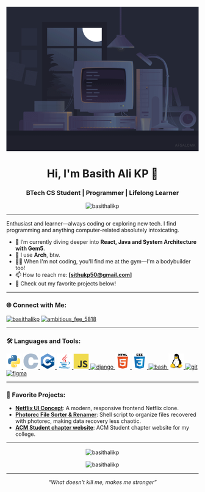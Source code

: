 
 ![Alt text](https://raw.githubusercontent.com/DamianSuess/DamianSuess/master/images/NightCoding.gif)

<h1 align="center">Hi, I'm Basith Ali KP 👋</h1>
<h3 align="center">BTech CS Student | Programmer | Lifelong Learner</h3>

<p align="center"> <img src="https://komarev.com/ghpvc/?username=basithalikp&label=Profile%20views&color=0e75b6&style=flat" alt="basithalikp" /> </p>

---

<p align="left">
  Enthusiast and learner—always coding or exploring new tech. I find programming and anything computer-related absolutely intoxicating.
</p>

- 🌱 I’m currently diving deeper into **React, Java and System Architecture with Gem5**.
- 🐧 I use **Arch**, btw.
- 🏋️‍♂️ When I'm not coding, you'll find me at the gym—I'm a bodybuilder too!
- 📫 How to reach me: **[sithukp50@gmail.com]**
- 🚀 Check out my favorite projects below!

---

<h3 align="left">🌐 Connect with Me:</h3>
<p align="left">
<a href="https://linkedin.com/in/basithalikp" target="blank"><img align="center" src="https://raw.githubusercontent.com/rahuldkjain/github-profile-readme-generator/master/src/images/icons/Social/linked-in-alt.svg" alt="basithalikp" height="30" width="40" /></a>
<a href="https://www.reddit.com/user/Ambitious_Fee_5818/" target="blank"><img align="center" src="https://raw.githubusercontent.com/rahuldkjain/github-profile-readme-generator/master/src/images/icons/Social/reddit.svg" alt="ambitious_fee_5818" height="30" width="40" /></a>
</p>

---

<h3 align="left">🛠️ Languages and Tools:</h3>
<p align="left">
    <a href="https://www.python.org" target="_blank" rel="noreferrer"> <img src="https://raw.githubusercontent.com/devicons/devicon/master/icons/python/python-original.svg" alt="python" width="40" height="40"/> </a>
    <a href="https://www.cprogramming.com/" target="_blank" rel="noreferrer"> <img src="https://raw.githubusercontent.com/devicons/devicon/master/icons/c/c-original.svg" alt="c" width="40" height="40"/> </a>
    <a href="https://www.cplusplus.com/" target="_blank" rel="noreferrer"> <img src="https://raw.githubusercontent.com/devicons/devicon/master/icons/cplusplus/cplusplus-original.svg" alt="c++" width="40" height="40"/> </a>
    <a href="https://www.java.com" target="_blank" rel="noreferrer"> <img src="https://raw.githubusercontent.com/devicons/devicon/master/icons/java/java-original.svg" alt="java" width="40" height="40"/> </a>
    <a href="https://developer.mozilla.org/en-US/docs/Web/JavaScript" target="_blank" rel="noreferrer"> <img src="https://raw.githubusercontent.com/devicons/devicon/master/icons/javascript/javascript-original.svg" alt="javascript" width="40" height="40"/> </a>
    <a href="https://www.djangoproject.com/" target="_blank" rel="noreferrer"> <img src="https://cdn.worldvectorlogo.com/logos/django.svg" alt="django" width="40" height="40"/> </a>
    <a href="https://www.w3.org/html/" target="_blank" rel="noreferrer"> <img src="https://raw.githubusercontent.com/devicons/devicon/master/icons/html5/html5-original-wordmark.svg" alt="html5" width="40" height="40"/> </a>
    <a href="https://www.w3schools.com/css/" target="_blank" rel="noreferrer"> <img src="https://raw.githubusercontent.com/devicons/devicon/master/icons/css3/css3-original-wordmark.svg" alt="css3" width="40" height="40"/> </a>
    <a href="https://www.gnu.org/software/bash/" target="_blank" rel="noreferrer"> <img src="https://www.vectorlogo.zone/logos/gnu_bash/gnu_bash-icon.svg" alt="bash" width="40" height="40"/> </a>
    <a href="https://www.linux.org/" target="_blank" rel="noreferrer"> <img src="https://raw.githubusercontent.com/devicons/devicon/master/icons/linux/linux-original.svg" alt="linux" width="40" height="40"/> </a>
    <a href="https://git-scm.com/" target="_blank" rel="noreferrer"> <img src="https://www.vectorlogo.zone/logos/git-scm/git-scm-icon.svg" alt="git" width="40" height="40"/> </a>
    <a href="https://www.figma.com/" target="_blank" rel="noreferrer"> <img src="https://www.vectorlogo.zone/logos/figma/figma-icon.svg" alt="figma" width="40" height="40"/> </a>
</p>

---

<h3 align="left">🚀 Favorite Projects:</h3>

- [**Netflix UI Concept**](https://github.com/basithalikp/netflix-frontend): A modern, responsive frontend Netflix clone.
- [**Photorec File Sorter & Renamer**](https://github.com/basithalikp/file-sorter-renamer-photorec): Shell script to organize files recovered with photorec, making data recovery less chaotic.
- [**ACM Student chapter website**](https://github.com/basithalikp/acm-nssce): ACM Student chapter website for my college.

---

<p align="center">
  <img align="center" src="https://github-readme-stats.vercel.app/api/top-langs?username=basithalikp&show_icons=true&locale=en&layout=compact" alt="basithalikp" />
</p>

<p align="center">
  <img align="center" src="https://github-readme-stats.vercel.app/api?username=basithalikp&show_icons=true&locale=en" alt="basithalikp" />
</p>

---

<p align="center"><i>“What doesn't kill me, makes me stronger”</i></p>

